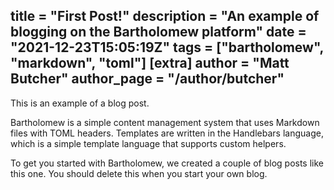 title = "First Post!"
description = "An example of blogging on the Bartholomew platform"
date = "2021-12-23T15:05:19Z"
tags = ["bartholomew", "markdown", "toml"]
[extra]
author = "Matt Butcher"
author_page = "/author/butcher"
---

This is an example of a blog post.

Bartholomew is a simple content management system that uses Markdown files with TOML headers. Templates are written in the Handlebars language, which is a simple template language that supports custom helpers.

To get you started with Bartholomew, we created a couple of blog posts like this one. You should delete this when you start your own blog.
